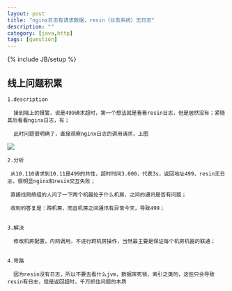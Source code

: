 ```yaml
---
layout: post
title: "nginx日志有请求数据，resin（业务系统）无日志"
description: ""
category: [java,http]
tags: [question]
---
```

{% include JB/setup %}


## 线上问题积累

 	1.description

      接到端上的报警，说是499请求超时，第一个想法就是看看resin日志，但是居然没有；紧随其后看看nginx日志，有；
     
      此时问题很明确了，直接观察nginx日志的调用请求，上图


 ![](https://ws1.sinaimg.cn/large/87a42753ly1fptxxm5xfcj20zy01s74i.jpg)


    2.分析

	 从10.110请求到10.11是499的共性，超时时间3.000，代表3s，返回地址499，resin无日志，很明显nginx和resin交互失败；

     直接找网络组的人问了一下两个机器处于什么机房，之间的通讯是否有问题；

     收到的答复是：跨机房，而且机房之间通讯有异常今天，导致499；


    3.解决

      修改机房配置，内网调用，不进行跨机房操作，当然最主要是保证每个机房机器的联通；


    4.弯路

      因为resin没有日志，所以不要去看什么jvm，数据库死锁，索引之类的，这些只会导致resin有日志，但是返回超时，千万抓住问题的本质
	
	  